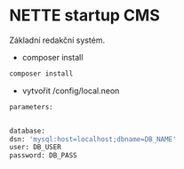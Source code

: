 # NETTE startup CMS

Základní redakční systém.

* composer install
```bash
composer install
```

* vytvořit /config/local.neon
```bash
parameters:


database:
dsn: 'mysql:host=localhost;dbname=DB_NAME'
user: DB_USER
password: DB_PASS
```

